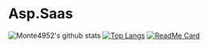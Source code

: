# Asp.Saas
![Monte4952's github stats](https://github-readme-stats.vercel.app/api?username=Monte4952&show_icons=true&theme=radical)
[![Top Langs](https://github-readme-stats.vercel.app/api/top-langs/?username=Monte4952)](https://github.com/Monte4952/)
[![ReadMe Card](https://github-readme-stats.vercel.app/api/pin/?username=anuraghazra&repo=github-readme-stats)](https://github.com/anuraghazra/github-readme-stats)








